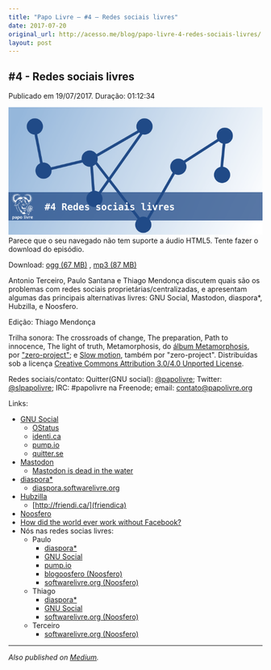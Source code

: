 ```yaml
---
title: "Papo Livre — #4 – Redes sociais livres"
date: 2017-07-20
original_url: http://acesso.me/blog/papo-livre-4-redes-sociais-livres/
layout: post
---
```


## #4 - Redes sociais livres

Publicado em 19/07/2017. Duração: 01:12:34

![](/assets/images/cover-large_3.png)    Parece que o seu navegado não tem suporte a áudio HTML5. Tente fazer o
download do episódio. 

Download:  [ogg (67 MB)](https://web.archive.org/web/20171010112728/https://papolivre.org/4/papolivre-4-redes-sociais-livres.ogg) ,  [mp3 (87 MB)](https://web.archive.org/web/20171010112728/https://papolivre.org/4/papolivre-4-redes-sociais-livres.mp3)

Antonio Terceiro, Paulo Santana e Thiago Mendonça discutem quais são os
problemas com redes sociais proprietárias/centralizadas, e apresentam algumas
das principais alternativas livres: GNU Social, Mastodon, diaspora\*, Hubzilla,
e Noosfero.

Edição: Thiago Mendonça

Trilha sonora: The crossroads of change, The preparation, Path to innocence, The light of truth, Metamorphosis, do [álbum Metamorphosis](https://web.archive.org/web/20171010112728/https://zero-project.gr/music/albums/metamorphosis/), por ["zero-project"](https://web.archive.org/web/20171010112728/https://zero-project.gr/); e [Slow motion](https://web.archive.org/web/20171010112728/https://zero-project.gr/music/tracks/slow-motion/), também por "zero-project". Distribuídas sob a licença [Creative Commons Attribution 3.0/4.0 Unported License](https://web.archive.org/web/20171010112728/http://creativecommons.org/licenses/by/4.0/).

Redes sociais/contato: Quitter(GNU social): [@papolivre](https://web.archive.org/web/20171010112728/https://quitter.se/papolivre); Twitter: [@slpapolivre](https://web.archive.org/web/20171010112728/https://twitter.com/slpapolivre); IRC: #papolivre na Freenode; email: [contato@papolivre.org](https://web.archive.org/web/20171010112728/mailto:contato@papolivre.org)

Links:

* [GNU Social](https://web.archive.org/web/20171010112728/https://gnu.io/social/)
  + [OStatus](https://web.archive.org/web/20171010112728/https://en.wikipedia.org/wiki/OStatus)
  + [identi.ca](https://web.archive.org/web/20171010112728/https://identi.ca/)
  + [pump.io](https://web.archive.org/web/20171010112728/http://pump.io/)
  + [quitter.se](https://web.archive.org/web/20171010112728/https://quitter.se/)
* [Mastodon](https://web.archive.org/web/20171010112728/https://mastodon.social/)
  + [Mastodon is dead in the water](https://web.archive.org/web/20171010112728/https://hackernoon.com/mastodon-is-dead-in-the-water-888c10e8abb1)
* [diaspora\*](https://web.archive.org/web/20171010112728/https://diasporafoundation.org/)
  + [diaspora.softwarelivre.org](https://web.archive.org/web/20171010112728/https://diaspora.softwarelivre.org/)
* [Hubzilla](https://web.archive.org/web/20171010112728/https://hubzilla.org/)
  + [http://friendi.ca/](friendica)
* [Noosfero](https://web.archive.org/web/20171010112728/http://noosfero.org/)
* [How did the world ever work without Facebook?](https://web.archive.org/web/20171010112728/https://danielpocock.com/how-did-the-world-ever-work-without-facebook)
* Nós nas redes socias livres:
  + Paulo
    - [diaspora\*](https://web.archive.org/web/20171010112728/https://diaspora.softwarelivre.org/u/phls)
    - [GNU Social](https://web.archive.org/web/20171010112728/https://quitter.se/phls)
    - [pump.io](https://web.archive.org/web/20171010112728/https://identi.ca/phls00)
    - [blogoosfero (Noosfero)](https://web.archive.org/web/20171010112728/https://identi.ca/phls00)
    - [softwarelivre.org (Noosfero)](https://web.archive.org/web/20171010112728/http://phls.com.br/)
  + Thiago
    - [diaspora\*](https://web.archive.org/web/20171010112728/https://diaspora.softwarelivre.org/u/mendonca)
    - [GNU Social](https://web.archive.org/web/20171010112728/https://quitter.se/tfaria1991)
    - [softwarelivre.org (Noosfero)](https://web.archive.org/web/20171010112728/http://softwarelivre.org/tmendonca)
  + Terceiro
    - [softwarelivre.org (Noosfero)](https://web.archive.org/web/20171010112728/https://softwarelivre.org/terceiro)

---

*Also published on [Medium](https://web.archive.org/web/20171010112728/https://medium.com/@_Tarkun_/papo-livre-4-redes-sociais-livres-aab10172df26).*